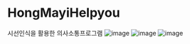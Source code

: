 # HongMayiHelpyou
시선인식을 활용한 의사소통프로그램
![image](https://user-images.githubusercontent.com/60119368/117567844-fabcfe80-b0f8-11eb-953a-dd9817c24b2e.png)
![image](https://user-images.githubusercontent.com/60119368/117567848-fc86c200-b0f8-11eb-94d5-e51cfb49825e.png)
![image](https://user-images.githubusercontent.com/60119368/117567858-03153980-b0f9-11eb-8aca-cc48f5a6b2db.png)
